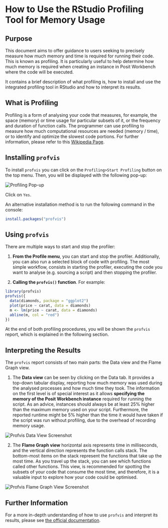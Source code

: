 # How to Use the RStudio Profiling Tool for Memory Usage

## Purpose

This document aims to offer guidance to users seeking to precisely measure how much memory and time is required for running their code. This is known as profiling. It is particularly useful to help determine how much memory is required when creating an instance in Posit Workbench where the code will be executed.

It contains a brief description of what profiling is, how to install and use the integrated profiling tool in RStudio and how to interpret its results. 

## What is Profiling

Profiling is a form of analysing your code that measures, for example, the space (memory) or time usage for particular subsets of it, or the frequency and duration of function calls. The programmer can use profiling to measure how much computational resources are needed (memory / time), or to identify and optimize the slowest code portions. For further information, please refer to this [Wikipedia Page](https://en.wikipedia.org/wiki/Profiling_(computer_programming)).


## Installing `profvis`

To install `profvis` you can click on the `Profiling>Start Profiling` button on the top menu. Then, you will be displayed with the following pop-up:

![Profiling Pop-up](https://user-images.githubusercontent.com/46680486/240343188-329bfdfd-fd21-487f-9a41-7c64161bd5cb.png)

Click on `Yes`.

An alternative installation method is to run the following command in the console:
```r
install.packages("profvis")
```


## Using `profvis`

There are multiple ways to start and stop the profiler:

1. **From the Profile menu**, you can start and stop the profiler. Additionally, you can also run a selected block of code with profiling. The most simple workflow, consists in starting the profiler, executing the code you want to analyse (e.g. sourcing a script) and then stopping the profiler.

2. **Calling the `profvis()` function**. For example:

```r
library(profvis)
profvis({
  data(diamonds, package = "ggplot2")
  plot(price ~ carat, data = diamonds)
  m <- lm(price ~ carat, data = diamonds)
  abline(m, col = "red")
})
```

At the end of both profiling procedures, you will be shown the `profvis` report, which is explained in the following section.

## Interpreting the Results

The `profvis` report consists of two main parts: the Data view and the Flame Graph view. 

1. The **Data view** can be seen by clicking on the Data tab. It provides a top-down tabular display, reporting how much memory was used during the analysed processes and how much time they took. The information on the first level is of special interest as it allows **specifying the memory of the Posit Workbench instance** required for running the script. As an advice, instances should always be at least 25% <!-- TODO does this seem too high? --> higher than the maximum memory used on your script. Furthermore, the reported runtime might be 5% higher than the time it would have taken if the script was run without profiling, due to the overhead of recording memory usage. 


![Profvis Data View Screenshot](https://user-images.githubusercontent.com/46680486/240356070-70f5827e-ce91-43a2-b977-9bef741d9394.png)

2. The **Flame Graph view** horizontal axis represents time in milliseconds, and the vertical direction represents the function calls stack. The bottom-most items on the stack represent the functions that take up the most time. As you travel up the stack, you can see which functions called other functions. This view, is recommended for spotting the subsets of your code that consume the most time, and therefore, it is a valuable input to explore how your code could be optimised.

![Profvis Flame Graph View Screenshot](https://user-images.githubusercontent.com/46680486/240357493-4ccb9c32-fdcb-41a6-b646-86783766be09.png)

## Further Information

For a more in-depth understanding of how to use `profvis` and interpret its results, please see [the official documentation](http://rstudio.github.io/profvis/index.html).
